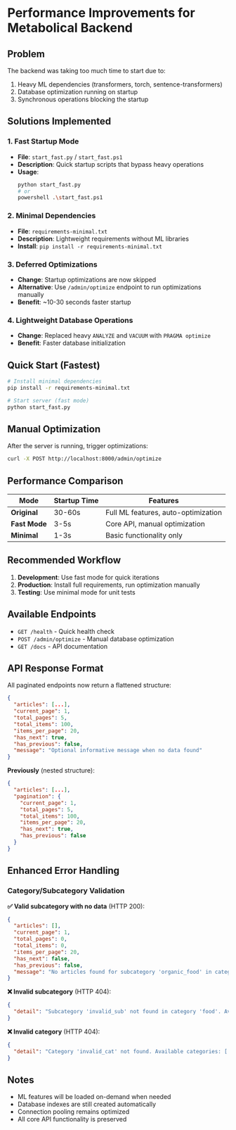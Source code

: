 # Performance Improvements for Metabolical Backend

## Problem
The backend was taking too much time to start due to:
1. Heavy ML dependencies (transformers, torch, sentence-transformers)
2. Database optimization running on startup
3. Synchronous operations blocking the startup

## Solutions Implemented

### 1. Fast Startup Mode
- **File**: `start_fast.py` / `start_fast.ps1`
- **Description**: Quick startup scripts that bypass heavy operations
- **Usage**: 
  ```bash
  python start_fast.py
  # or
  powershell .\start_fast.ps1
  ```

### 2. Minimal Dependencies
- **File**: `requirements-minimal.txt`
- **Description**: Lightweight requirements without ML libraries
- **Install**: `pip install -r requirements-minimal.txt`

### 3. Deferred Optimizations
- **Change**: Startup optimizations are now skipped
- **Alternative**: Use `/admin/optimize` endpoint to run optimizations manually
- **Benefit**: ~10-30 seconds faster startup

### 4. Lightweight Database Operations
- **Change**: Replaced heavy `ANALYZE` and `VACUUM` with `PRAGMA optimize`
- **Benefit**: Faster database initialization

## Quick Start (Fastest)

```bash
# Install minimal dependencies
pip install -r requirements-minimal.txt

# Start server (fast mode)
python start_fast.py
```

## Manual Optimization

After the server is running, trigger optimizations:
```bash
curl -X POST http://localhost:8000/admin/optimize
```

## Performance Comparison

| Mode | Startup Time | Features |
|------|-------------|----------|
| **Original** | 30-60s | Full ML features, auto-optimization |
| **Fast Mode** | 3-5s | Core API, manual optimization |
| **Minimal** | 1-3s | Basic functionality only |

## Recommended Workflow

1. **Development**: Use fast mode for quick iterations
2. **Production**: Install full requirements, run optimization manually
3. **Testing**: Use minimal mode for unit tests

## Available Endpoints

- `GET /health` - Quick health check
- `POST /admin/optimize` - Manual database optimization
- `GET /docs` - API documentation

## API Response Format

All paginated endpoints now return a flattened structure:

```json
{
  "articles": [...],
  "current_page": 1,
  "total_pages": 5,
  "total_items": 100,
  "items_per_page": 20,
  "has_next": true,
  "has_previous": false,
  "message": "Optional informative message when no data found"
}
```

**Previously** (nested structure):
```json
{
  "articles": [...],
  "pagination": {
    "current_page": 1,
    "total_pages": 5,
    "total_items": 100,
    "items_per_page": 20,
    "has_next": true,
    "has_previous": false
  }
}
```

## Enhanced Error Handling

### Category/Subcategory Validation

**✅ Valid subcategory with no data** (HTTP 200):
```json
{
  "articles": [],
  "current_page": 1,
  "total_pages": 0,
  "total_items": 0,
  "items_per_page": 20,
  "has_next": false,
  "has_previous": false,
  "message": "No articles found for subcategory 'organic_food' in category 'food'. This subcategory exists but currently has no articles."
}
```

**❌ Invalid subcategory** (HTTP 404):
```json
{
  "detail": "Subcategory 'invalid_sub' not found in category 'food'. Available subcategories: ['nutrition_basics', 'organic_food', 'superfoods', ...]"
}
```

**❌ Invalid category** (HTTP 404):
```json
{
  "detail": "Category 'invalid_cat' not found. Available categories: ['diseases', 'solutions', 'food', 'blogs_and_opinions', ...]"
}
```

## Notes

- ML features will be loaded on-demand when needed
- Database indexes are still created automatically
- Connection pooling remains optimized
- All core API functionality is preserved